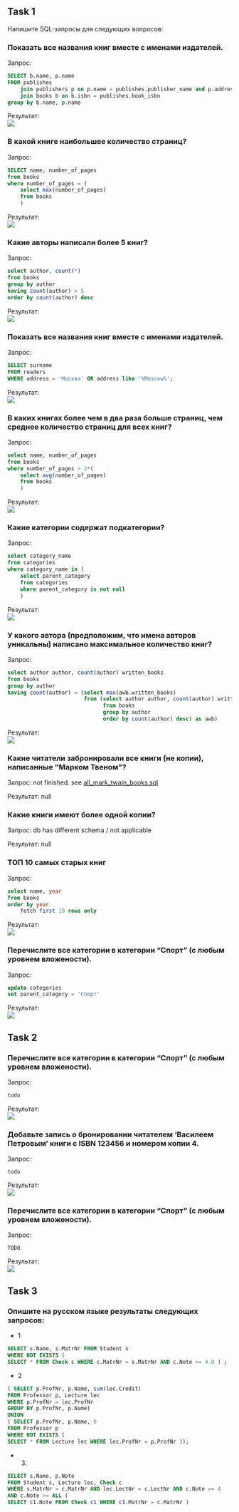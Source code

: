 ## Task 1
Напишите SQL-запросы для следующих вопросов:

### Показать все названия книг вместе с именами издателей. <br>
Запрос:
```sql
SELECT b.name, p.name
FROM publishes
    join publishers p on p.name = publishes.publisher_name and p.address = publishes.publisher_address
    join books b on b.isbn = publishes.book_isbn
group by b.name, p.name
```

Результат:  
![](./screenshots/1.png)

### В какой книге наибольшее количество страниц? <br>
Запрос:
```sql
SELECT name, number_of_pages
from books
where number_of_pages = (
    select max(number_of_pages)
    from books
    )
```

Результат:  
![](./screenshots/2.png)

### Какие авторы написали более 5 книг? <br>
Запрос:
```sql
select author, count(*)
from books
group by author
having count(author) > 5
order by count(author) desc
```

Результат:  
![](./screenshots/3.png)

### Показать все названия книг вместе с именами издателей. <br>
Запрос:
```sql
SELECT surname
FROM readers
WHERE address = 'Москва' OR address like '%Moscow%';
```

Результат:  
![](./screenshots/1.png)

### В каких книгах более чем в два раза больше страниц, чем среднее количество страниц для всех книг? <br>
Запрос:
```sql
select name, number_of_pages
from books
where number_of_pages > 2*(
    select avg(number_of_pages)
    from books
    )
```

Результат:  
![](./screenshots/4.png)

### Какие категории содержат подкатегории? <br>
Запрос:
```sql
select category_name
from categories
where category_name in (
    select parent_category
    from categories
    where parent_category is not null
    )
```

Результат:  
![](./screenshots/5.png)

### У какого автора (предположим, что имена авторов уникальны) написано максимальное количество книг? <br>
Запрос:
```sql
select author author, count(author) written_books
from books
group by author
having count(author) = (select max(awb.written_books)
                        from (select author author, count(author) written_books
                              from books
                              group by author
                              order by count(author) desc) as awb)
```

Результат:  
![](./screenshots/6.png)

###  Какие читатели забронировали все книги (не копии), написанные "Марком Твеном"? <br>
Запрос:
not finished. see [all_mark_twain_books.sql](./queries/all_mark_twain_books.sql)

Результат: null

### Какие книги имеют более одной копии? <br>
Запрос:
db has different schema / not applicable

Результат:  null

###  ТОП 10 самых старых книг <br>
Запрос:
```sql
select name, year
from books
order by year
    fetch first 10 rows only
```

Результат:  
![](./screenshots/7.png)

### Перечислите все категории в категории “Спорт” (с любым уровнем вложености). <br>
Запрос:
```sql
update categories
set parent_category = 'Спорт'
```

Результат:  
![](./screenshots/8.png)

## Task 2

### Перечислите все категории в категории “Спорт” (с любым уровнем вложености). <br>
Запрос:
```sql
todo
```

Результат:  
![](./screenshots/8.png)

### Добавьте запись о бронировании читателем ‘Василеем Петровым’ книги с ISBN 123456 и номером копии 4. <br>
Запрос:
```
todo
```

Результат:  
![](./screenshots/8.png)

### Перечислите все категории в категории “Спорт” (с любым уровнем вложености). <br>
Запрос:
```
TODO
```

Результат:  
![](./screenshots/8.png)

## Task 3

### Опишите на русском языке результаты следующих запросов:

- 1
```sql
SELECT s.Name, s.MatrNr FROM Student s
WHERE NOT EXISTS (
SELECT * FROM Check c WHERE c.MatrNr = s.MatrNr AND c.Note >= 4.0 ) ;
```


- 2
```sql
( SELECT p.ProfNr, p.Name, sum(lec.Credit)
FROM Professor p, Lecture lec
WHERE p.ProfNr = lec.ProfNr
GROUP BY p.ProfNr, p.Name)
UNION
( SELECT p.ProfNr, p.Name, 0
FROM Professor p
WHERE NOT EXISTS (
SELECT * FROM Lecture lec WHERE lec.ProfNr = p.ProfNr ));
```

- 3.
```sql
SELECT s.Name, p.Note
FROM Student s, Lecture lec, Check c
WHERE s.MatrNr = c.MatrNr AND lec.LectNr = c.LectNr AND c.Note >= 4
AND c.Note >= ALL (
SELECT c1.Note FROM Check c1 WHERE c1.MatrNr = c.MatrNr )
```